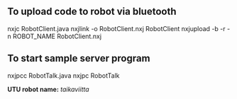 ## To upload code to robot via bluetooth
nxjc RobotClient.java
nxjlink -o RobotClient.nxj RobotClient
nxjupload -b -r -n ROBOT_NAME RobotClient.nxj

## To start sample server program
nxjpcc RobotTalk.java
nxjpc RobotTalk

**UTU robot name:** *taikaviitta*
